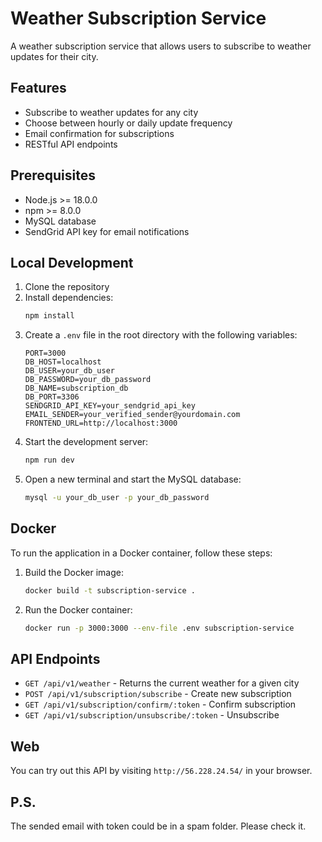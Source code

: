 # Weather Subscription Service

A weather subscription service that allows users to subscribe to weather updates for their city.

## Features

- Subscribe to weather updates for any city
- Choose between hourly or daily update frequency
- Email confirmation for subscriptions
- RESTful API endpoints

## Prerequisites

- Node.js >= 18.0.0
- npm >= 8.0.0
- MySQL database
- SendGrid API key for email notifications

## Local Development

1. Clone the repository
2. Install dependencies:
   ```bash
   npm install
   ```
3. Create a `.env` file in the root directory with the following variables:
   ```
   PORT=3000
   DB_HOST=localhost
   DB_USER=your_db_user
   DB_PASSWORD=your_db_password
   DB_NAME=subscription_db
   DB_PORT=3306
   SENDGRID_API_KEY=your_sendgrid_api_key
   EMAIL_SENDER=your_verified_sender@yourdomain.com
   FRONTEND_URL=http://localhost:3000
   ```
4. Start the development server:
   ```bash
   npm run dev
   ```
5. Open a new terminal and start the MySQL database:
   ```bash
   mysql -u your_db_user -p your_db_password
   ```

## Docker 
To run the application in a Docker container, follow these steps:
1. Build the Docker image:
   ```bash
   docker build -t subscription-service .
   ```
2. Run the Docker container:
   ```bash
   docker run -p 3000:3000 --env-file .env subscription-service
   ```

## API Endpoints

- `GET /api/v1/weather` - Returns the current weather for a given city
- `POST /api/v1/subscription/subscribe` - Create new subscription
- `GET /api/v1/subscription/confirm/:token` - Confirm subscription
- `GET /api/v1/subscription/unsubscribe/:token` - Unsubscribe

## Web
You can try out this API by visiting `http://56.228.24.54/` in your browser.

## P.S.
The sended email with token could be in a spam folder. Please check it.